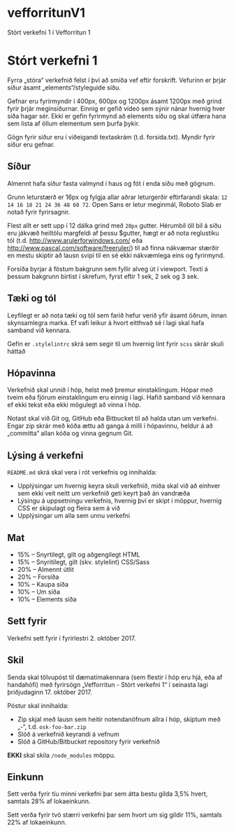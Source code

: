 # vefforritunV1
Stórt verkefni 1 í Vefforritun 1


# Stórt verkefni 1

Fyrra „stóra“ verkefnið felst í því að smíða vef eftir forskrift. Vefurinn er þrjár síður ásamt „elements“/styleguide síðu.

Gefnar eru fyrirmyndir í 400px, 600px og 1200px ásamt 1200px með grind fyrir þrjár meginsíðurnar. Einnig er gefið vídeó sem sýnir nánar hvernig hver síða hagar sér. Ekki er gefin fyrirmynd að elements síðu og skal útfæra hana sem lista af öllum elementum sem þurfa þykir.

Gögn fyrir síður eru í viðeigandi textaskrám (t.d. forsida.txt). Myndir fyrir síður eru gefnar.

## Síður

Almennt hafa síður fasta valmynd í haus og fót í enda síðu með gögnum.

Grunn leturstærð er 16px og fylgja allar aðrar leturgerðir eftirfarandi skala: `12 14 16 18 21 24 36 48 60 72`.
Open Sans er letur meginmál, Roboto Slab er notað fyrir fyrirsagnir.

Flest allt er sett upp í 12 dálka grind með `20px` gutter. Hérumbil öll bil á síðu eru jákvæð heiltölu margfeldi af þessu $gutter, hægt er að nota reglustiku tól (t.d. http://www.arulerforwindows.com/ eða http://www.pascal.com/software/freeruler/) til að finna nákvæmar stærðir en mestu skiptir að lausn svipi til en sé ekki nákvæmlega eins og fyrirmynd.

Forsíða byrjar á föstum bakgrunn sem fyllir alveg út í viewport. Texti á þessum bakgrunn birtist í skrefum, fyrst eftir 1 sek, 2 sek og 3 sek.

## Tæki og tól

Leyfilegt er að nota tæki og tól sem farið hefur verið yfir ásamt öðrum, innan skynsamlegra marka. Ef vafi leikur á hvort eitthvað sé í lagi skal hafa samband við kennara.

Gefin er `.stylelintrc` skrá sem segir til um hvernig lint fyrir `scss` skrár skuli háttað

## Hópavinna

Verkefnið skal unnið í hóp, helst með þremur einstaklingum. Hópar með tveim eða fjórum einstaklingum eru einnig í lagi. Hafið samband við kennara ef ekki tekst eða ekki mögulegt að vinna í hóp.

Notast skal við Git og, GitHub eða Bitbucket til að halda utan um verkefni. Engar zip skrár með kóða ættu að ganga á milli í hópavinnu, heldur á að „committa“ allan kóða og vinna gegnum Git.

## Lýsing á verkefni

`README.md` skrá skal vera í rót verkefnis og innihalda:

* Upplýsingar um hvernig keyra skuli verkefnið, miða skal við að einhver sem ekki veit neitt um verkefnið geti keyrt það án vandræða
* Lýsingu á uppsetningu verkefnis, hvernig því er skipt í möppur, hvernig CSS er skipulagt og fleira sem á við
* Upplýsingar um alla sem unnu verkefni

## Mat

* 15% – Snyrtilegt, gilt og aðgengilegt HTML
* 15% – Snyritilegt, gilt (skv. stylelint) CSS/Sass
* 20% – Almennt útlit
* 20% – Forsíða
* 10% – Kaupa síða
* 10% – Um síða
* 10% – Elements síða

## Sett fyrir

Verkefni sett fyrir í fyrirlestri 2. október 2017.

## Skil

Senda skal tölvupóst til dæmatímakennara (sem flestir í hóp eru hjá, eða af handahófi) með fyrirsögn „Vefforritun - Stórt verkefni 1“ í seinasta lagi þriðjudaginn 17. október 2017.

Póstur skal innihalda:

* Zip skjal með lausn sem heitir notendanöfnum allra í hóp, skiptum með „-“, t.d. `osk-foo-bar.zip`
* Slóð á verkefnið keyrandi á vefnum
* Slóð á GitHub/Bitbucket repository fyrir verkefnið

**EKKI** skal skila `/node_modules` möppu.

## Einkunn

Sett verða fyrir tíu minni verkefni þar sem átta bestu gilda 3,5% hvert, samtals 28% af lokaeinkunn.

Sett verða fyrir tvö stærri verkefni þar sem hvort um sig gildir 11%, samtals 22% af lokaeinkunn.
